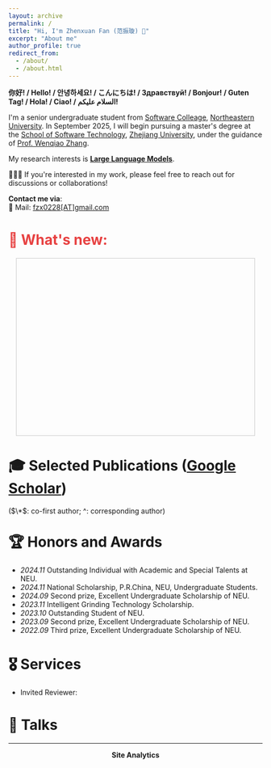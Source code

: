 ```yaml
---
layout: archive
permalink: /
title: "Hi, I'm Zhenxuan Fan (范振璇) 🍻"
excerpt: "About me"
author_profile: true
redirect_from: 
  - /about/
  - /about.html
---
```


**你好! / Hello! / 안녕하세요! / こんにちは! / Здравствуй! / Bonjour! / Guten Tag! / Hola! / Ciao! / السلام عليكم!**

I'm a senior undergraduate student from [Software Colleage](https://sc.neu.edu.cn/), [Northeastern University](https://www.neu.edu.cn/). In September 2025, I will begin pursuing a master's degree at the [School of Software Technology](http://www.cst.zju.edu.cn/), [Zhejiang University](https://www.zju.edu.cn/), under the guidance of [Prof. Wenqiao Zhang](https://person.zju.edu.cn/wenqiao).

My research interests is **<u>Large Language Models</u>**.

👋👋👋 If you're interested in my work, please feel free to reach out for discussions or collaborations!

**Contact me via**:  
📧 Mail: [fzx0228[AT]gmail.com](fzx0228@gmail.com)

<h1 style="color: rgb(231, 65, 65);">🌈 What's new:</h1>

<div style="height: 350px; overflow: auto; border: 1px solid #ccc; margin: 15px;">

<ul>
 
</ul>
</div>



# 🎓 Selected Publications ([Google Scholar](https://scholar.google.com/citations?user=7DnpUlIAAAAJ))
($\*$: co-first author;  ^: corresponding author)
<table style="width:100%;border:None;border-spacing:0px;border-collapse:separate;margin-right:0;margin-left:0;margin-top:-1.5em;font-size:0.95em;">


</table>



# 🏆 Honors and Awards
- *2024.11*      Outstanding Individual with Academic and Special Talents at NEU.
- *2024.11*   National Scholarship, P.R.China, NEU, Undergraduate Students.
- *2024.09*   Second prize, Excellent Undergraduate Scholarship of NEU.
- *2023.11*   Intelligent Grinding Technology Scholarship.
- *2023.10*   Outstanding Student of NEU.
- *2023.09*   Second prize, Excellent Undergraduate Scholarship of NEU.
- *2022.09*   Third prize, Excellent Undergraduate Scholarship of NEU.
<!-- - *2016.10* Second prize, National (Senior) High School Mathematical Competition of China. -->
   

# 🎖 Services
- Invited Reviewer:
  

# 💬 Talks


--------

<center><b>Site Analytics</b></center>
<script type='text/javascript' id='clustrmaps' src='//cdn.clustrmaps.com/map_v2.js?cl=ffffff&w=300&t=n&d=1ifSjcUBTKxdHhsnORHA4J3SrQlmJ4pK-akt9ezcXB8'></script>
